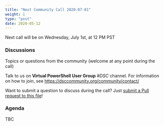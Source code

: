 ```yaml
---
title: "Next Community Call 2020-07-01"
weight: 1
type: "post"
date: 2020-05-12
---
```


Next call will be on Wednesday, July 1st, at 12 PM PST

### Discussions

Topics or questions from the community (welcome at any point during the call)

Talk to us on **Virtual PowerShell User Group** _#DSC_ channel.
For information on how to join, see https://dsccommunity.org/community/contact/

Want to submit a question to discuss during the call? Just [submit a Pull request to this file](https://github.com/dsccommunity/dsccommunity.org/edit/master/content/community_calls/next_call.en.md)!

### Agenda

TBC
